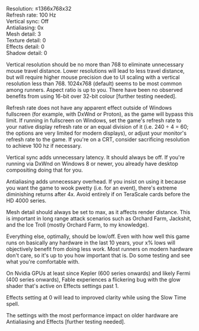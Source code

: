 Resolution: ≤1366x768x32<br>
Refresh rate: 100 Hz<br>
Vertical sync: Off<br>
Antialiasing: 0x<br>
Mesh detail: 3<br>
Texture detail: 0<br>
Effects detail: 0<br>
Shadow detail: 0<br>

Vertical resolution should be no more than 768 to eliminate unnecessary mouse travel distance. Lower resolutions will lead to less travel distance, but will require higher mouse precision due to UI scaling with a vertical resolution less than 768. 1024x768 (default) seems to be most common among runners. Aspect ratio is up to you. There have been no observed benefits from using 16-bit over 32-bit colour [further testing needed].

Refresh rate does not have any apparent effect outside of Windows fullscreen (for example, with DxWnd or Proton), as the game will bypass this limit. If running in fullscreen on Windows, set the game's refresh rate to your native display refresh rate or an equal division of it (i.e. 240 ÷ 4 = 60; the options are very limited for modern displays), or adjust your monitor's refresh rate to the game. If you're on a CRT, consider sacrificing resolution to achieve 100 hz if necessary.

Vertical sync adds unnecessary latency. It should always be off. If you're running via DxWnd on Windows 8 or newer, you already have desktop compositing doing that for you.

Antialiasing adds unnecessary overhead. If you insist on using it because you want the game to wook pwetty (i.e. for an event), there's extreme diminishing returns after 4x. Avoid entirely if on TeraScale cards before the HD 4000 series.

Mesh detail should always be set to max, as it affects render distance. This is important in long range attack scenarios such as Orchard Farm, Jackshit, and the Ice Troll (mostly Orchard Farm, to my knowledge).

Everything else, optimally, should be low/off. Even with how well this game runs on basically any hardware in the last 10 years, your x% lows will objectively benefit from doing less work. Most runners on modern hardware don't care, so it's up to you how important that is. Do some testing and see what you're comfortable with.

On Nvidia GPUs at least since Kepler (600 series onwards) and likely Fermi (400 series onwards), Fable experiences a flickering bug with the glow shader that's active on Effects settings past 1.

Effects setting at 0 will lead to improved clarity while using the Slow Time spell.

The settings with the most performance impact on older hardware are Antialiasing and Effects [further testing needed].
